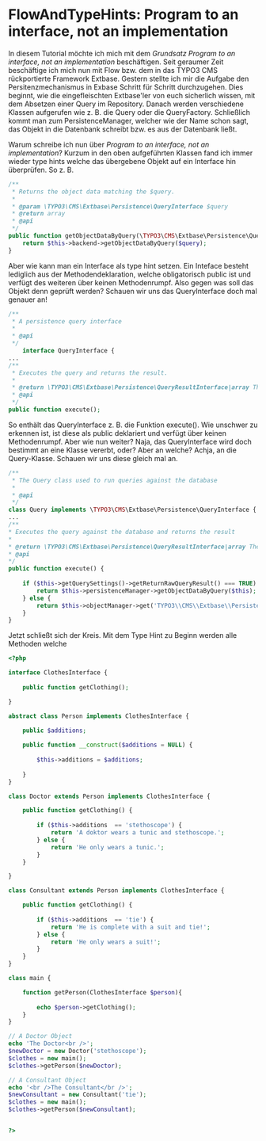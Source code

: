 FlowAndTypeHints: Program to an interface, not an implementation
================================================================
In diesem Tutorial möchte ich mich mit dem <i>Grundsatz Program to an interface, not an implementation</i> beschäftigen.
Seit geraumer Zeit beschäftige ich mich nun mit Flow bzw. dem in das TYPO3 CMS rückportierte Framework Extbase. Gestern stellte ich mir die Aufgabe den Persitenzmechanismus in Exbase Schritt für Schritt durchzugehen. Dies beginnt, wie die eingefleischten Extbase'ler von euch sicherlich wissen, mit dem Absetzen einer Query im <Model>Repository. Danach werden verschiedene Klassen aufgerufen wie z. B. die Query oder die QueryFactory. Schließlich kommt man zum PersistenceManager, welcher wie der Name schon sagt, das Objekt in die Datenbank schreibt bzw. es aus der Datenbank ließt.

Warum schreibe ich nun über <i>Program to an interface, not an implementation</i>? Kurzum in den oben aufgeführten Klassen fand ich immer wieder type hints welche das übergebene Objekt auf ein Interface hin überprüfen. So z. B.

```php
/**
 * Returns the object data matching the $query.
 *
 * @param \TYPO3\CMS\Extbase\Persistence\QueryInterface $query
 * @return array
 * @api
 */
public function getObjectDataByQuery(\TYPO3\CMS\Extbase\Persistence\QueryInterface $query) {
	return $this->backend->getObjectDataByQuery($query);
}

```

Aber wie kann man ein Interface als type hint setzen. Ein Inteface besteht lediglich aus der Methodendeklaration, welche obligatorisch public ist und verfügt des weiteren über keinen Methodenrumpf. Also gegen was soll das Objekt denn geprüft werden? Schauen wir uns das QueryInterface doch mal genauer an!

```php
/**
 * A persistence query interface
 *
 * @api
 */
	interface QueryInterface {
...
/**
 * Executes the query and returns the result.
 *
 * @return \TYPO3\CMS\Extbase\Persistence\QueryResultInterface|array The query result object or an array if 		$this->getQuerySettings()->getReturnRawQueryResult() is TRUE
 * @api
 */
public function execute();
```
So enthält das QueryInterface z. B. die Funktion execute(). Wie unschwer zu erkennen ist, ist diese als public deklariert und verfügt über keinen Methodenrumpf. Aber wie nun weiter? Naja, das QueryInterface wird doch bestimmt an eine Klasse vererbt, oder? Aber an welche? Achja, an die Query-Klasse. Schauen wir uns diese gleich mal an.

```php
/**
 * The Query class used to run queries against the database
 *
 * @api
 */
class Query implements \TYPO3\CMS\Extbase\Persistence\QueryInterface {
...
/**
* Executes the query against the database and returns the result
*
* @return \TYPO3\CMS\Extbase\Persistence\QueryResultInterface|array The query result object or an array if $this->getQuerySettings()->getReturnRawQueryResult() is TRUE
* @api
*/
public function execute() {
	
	if ($this->getQuerySettings()->getReturnRawQueryResult() === TRUE) {
		return $this->persistenceManager->getObjectDataByQuery($this);
	} else {
		return $this->objectManager->get('TYPO3\\CMS\\Extbase\\Persistence\\QueryResultInterface', $this);
	}
}
```
Jetzt schließt sich der Kreis. Mit dem Type Hint zu Beginn werden alle Methoden welche

```php
<?php

interface ClothesInterface {
	
	public function getClothing();

}

abstract class Person implements ClothesInterface {

	public $additions;
	
	public function __construct($additions = NULL) {
	
		$this->additions = $additions;
	
	}
}

class Doctor extends Person implements ClothesInterface {	

	public function getClothing() {
		
		if ($this->additions  == 'stethoscope') {
			return 'A doktor wears a tunic and stethoscope.';
		} else {
			return 'He only wears a tunic.';
		}	
	}

}

class Consultant extends Person implements ClothesInterface {

	public function getClothing() {
		
		if ($this->additions  == 'tie') {
			return 'He is complete with a suit and tie!';
		} else {
			return 'He only wears a suit!';
		}
	}
}

class main {

	function getPerson(ClothesInterface $person){
	
		echo $person->getClothing();
	}
}

// A Doctor Object
echo 'The Doctor<br />';
$newDoctor = new Doctor('stethoscope');
$clothes = new main();
$clothes->getPerson($newDoctor);

// A Consultant Object
echo '<br />The Consultant</br />';
$newConsultant = new Consultant('tie');
$clothes = new main();
$clothes->getPerson($newConsultant);


?>
```
